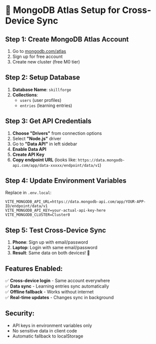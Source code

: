 # 🚀 MongoDB Atlas Setup for Cross-Device Sync

## Step 1: Create MongoDB Atlas Account
1. Go to [mongodb.com/atlas](https://mongodb.com/atlas)
2. Sign up for free account
3. Create new cluster (free M0 tier)

## Step 2: Setup Database
1. **Database Name**: `skillforge`
2. **Collections**: 
   - `users` (user profiles)
   - `entries` (learning entries)

## Step 3: Get API Credentials
1. **Choose "Drivers"** from connection options
2. Select **"Node.js"** driver
3. Go to **"Data API"** in left sidebar
4. **Enable Data API**
5. **Create API Key** 
6. **Copy endpoint URL** (looks like: `https://data.mongodb-api.com/app/data-xxxxx/endpoint/data/v1`)

## Step 4: Update Environment Variables
Replace in `.env.local`:
```env
VITE_MONGODB_API_URL=https://data.mongodb-api.com/app/YOUR-APP-ID/endpoint/data/v1
VITE_MONGODB_API_KEY=your-actual-api-key-here
VITE_MONGODB_CLUSTER=Cluster0
```

## Step 5: Test Cross-Device Sync
1. **Phone**: Sign up with email/password
2. **Laptop**: Login with same email/password
3. **Result**: Same data on both devices! 🎉

## Features Enabled:
✅ **Cross-device login** - Same account everywhere  
✅ **Data sync** - Learning entries sync automatically  
✅ **Offline fallback** - Works without internet  
✅ **Real-time updates** - Changes sync in background  

## Security:
- API keys in environment variables only
- No sensitive data in client code
- Automatic fallback to localStorage